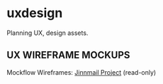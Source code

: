 # uxdesign
Planning UX, design assets. 


UX WIREFRAME MOCKUPS
-----------------
Mockflow Wireframes: [Jinnmail Project](https://wireframepro.mockflow.com/view/M86515445ad885178ab4b0d2cc05881991547537615277) (read-only)

